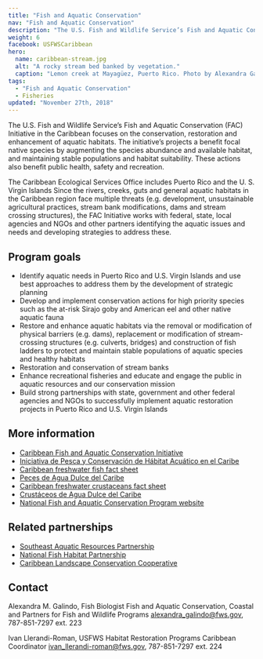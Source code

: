 ```yaml
---
title: "Fish and Aquatic Conservation"
nav: "Fish and Aquatic Conservation"
description: "The U.S. Fish and Wildlife Service’s Fish and Aquatic Conservation (FAC) Initiative in the Caribbean focuses on the conservation, restoration and enhancement of aquatic habitats."
weight: 6
facebook: USFWSCaribbean
hero:
  name: caribbean-stream.jpg
  alt: "A rocky stream bed banked by vegetation."
  caption: "Lemon creek at Mayagüez, Puerto Rico. Photo by Alexandra Galindo, USFWS."
tags:
  - "Fish and Aquatic Conservation"
  - Fisheries
updated: "November 27th, 2018"
---
```


The U.S. Fish and Wildlife Service’s Fish and Aquatic Conservation (FAC) Initiative in the Caribbean focuses on the conservation, restoration and enhancement of aquatic habitats. The initiative’s projects a benefit focal native species by augmenting the species abundance and available habitat, and maintaining stable populations and habitat suitability. These actions also benefit public health, safety and recreation.

The Caribbean Ecological Services Office includes Puerto Rico and the U. S. Virgin Islands Since the rivers, creeks, guts and general aquatic habitats in the Caribbean region face multiple threats (e.g. development, unsustainable agricultural practices, stream bank modifications, dams and stream crossing structures), the FAC Initiative works with federal, state, local agencies and NGOs and other partners identifying the aquatic issues and needs and developing strategies to address these.

## Program goals

- Identify aquatic needs in Puerto Rico and U.S. Virgin Islands and use best approaches to address them by the development of strategic planning
- Develop and implement conservation actions for high priority species such as the at-risk Sirajo goby and American eel and other native aquatic fauna
- Restore and enhance aquatic habitats via the removal or modification of physical barriers (e.g. dams), replacement or modification of stream-crossing structures (e.g. culverts, bridges) and construction of fish ladders to protect and maintain stable populations of aquatic species and healthy habitats
- Restoration and conservation of stream banks
- Enhance recreational fisheries and educate and engage the public in aquatic resources and our conservation mission
- Build strong partnerships with state, government and other federal agencies and NGOs to successfully implement aquatic restoration projects in Puerto Rico and U.S. Virgin Islands

## More information

- [Caribbean Fish and Aquatic Conservation Initiative](/pdf/fact-sheet/caribbean-fish-and-aquatic-conservation-initiative.pdf)
- [Iniciativa de Pesca y Conservación de Hábitat Acuático en el Caribe](/pdf/fact-sheet/fish-and-aquatic-conservation-spanish.pdf)
- [Caribbean freshwater fish fact sheet](/pdf/fact-sheet/caribbean-freshwater-fish.pdf)
- [Peces de Agua Dulce del Caribe](/pdf/fact-sheet/caribbean-fish-spanish.pdf)
- [Caribbean freshwater crustaceans fact sheet](/pdf/fact-sheet/caribbean-freshwater-crustaceans.pdf)
- [Crustáceos de Agua Dulce del Caribe](/pdf/fact-sheet/caribbean-crustaceans-spanish.pdf)
- [National Fish and Aquatic Conservation Program website](https://www.fws.gov/fisheries/)

## Related partnerships

- [Southeast Aquatic Resources Partnership](http://southeastaquatics.net/)
- [National Fish Habitat Partnership](http://www.fishhabitat.org/)
- [Caribbean Landscape Conservation Cooperative](http://caribbeanlcc.org/)

## Contact

Alexandra M. Galindo, Fish Biologist
Fish and Aquatic Conservation, Coastal and Partners for Fish and Wildlife Programs
[alexandra_galindo@fws.gov](mailto:alexandra_galindo@fws.gov), 787-851-7297 ext. 223

Ivan Llerandi-Roman, USFWS Habitat Restoration Programs Caribbean Coordinator
[ivan_llerandi-roman@fws.gov](mailto:ivan_llerandi-roman@fws.gov), 787-851-7297 ext. 224

